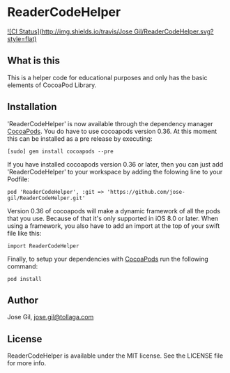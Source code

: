 # ReaderCodeHelper

[![CI Status](http://img.shields.io/travis/Jose Gil/ReaderCodeHelper.svg?style=flat)](https://travis-ci.org/jose-gil/ReaderCodeHelper)

## What is this 

This is a helper code for educational purposes and only has the basic elements of CocoaPod Library. 

## Installation

'ReaderCodeHelper' is now available through the dependency manager [CocoaPods](http://cocoapods.org). 
You do have to use cocoapods version 0.36. At this moment this can be installed as a pre release by executing:

```
[sudo] gem install cocoapods --pre
```

If you have installed cocoapods version 0.36 or later, then you can just add 'ReaderCodeHelper'  to your workspace by adding the folowing line to your Podfile:

```
pod 'ReaderCodeHelper', :git => 'https://github.com/jose-gil/ReaderCodeHelper.git'
```

Version 0.36 of cocoapods will make a dynamic framework of all the pods that you use. Because of that it's only supported in iOS 8.0 or later. When using a framework, you also have to add an import at the top of your swift file like this:

```
import ReaderCodeHelper
```

Finally, to setup your dependencies  with [CocoaPods](http://cocoapods.org) run the following command:

```
pod install
```


## Author

Jose Gil, jose.gil@tollaga.com

## License

ReaderCodeHelper is available under the MIT license. See the LICENSE file for more info.

